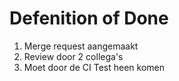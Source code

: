 # Defenition of Done
1. Merge request aangemaakt
2. Review door 2 collega's 
3. Moet door de CI Test heen komen

